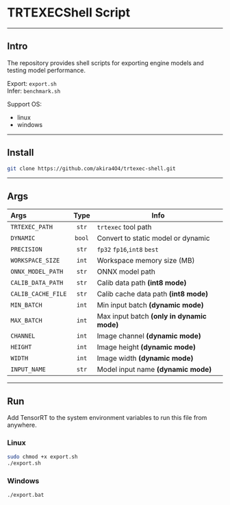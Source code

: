 # TRTEXECShell Script

---

## Intro
The repository provides shell scripts for exporting engine models and testing model performance.

Export: ```export.sh```  
Infer: ```benchmark.sh```

Support OS:
- linux
- windows

---

## Install

```bash
git clone https://github.com/akira4O4/trtexec-shell.git
```

---

## Args

| Args              |  Type  | Info                                       |
|:------------------|:------:|--------------------------------------------|
| `TRTEXEC_PATH`    | `str`  | `trtexec` tool path                        |
| `DYNAMIC`         | `bool` | Convert to static model or dynamic         |
| `PRECISION`       | `str`  | `fp32` `fp16`,`int8` `best`                |
| `WORKSPACE_SIZE`  | `int`  | Workspace memory size (MB)                 |
| `ONNX_MODEL_PATH` | `str`  | ONNX model path                            |
| `CALIB_DATA_PATH` | `str`  | Calib data path  **(int8 mode)**                          |
| `CALIB_CACHE_FILE`| `str`  | Calib cache data path **(int8 mode)**                            |
| `MIN_BATCH`       | `int`  | Min input batch **(dynamic mode)** |
| `MAX_BATCH`       | `int`  | Max input batch **(only in dynamic mode)** |
| `CHANNEL`         | `int`  | Image channel **(dynamic mode)**   |
| `HEIGHT`          | `int`  | Image height **(dynamic mode)**    |
| `WIDTH`           | `int`  | Image width **(dynamic mode)**     |
| `INPUT_NAME`           | `str`  | Model input name **(dynamic mode)**     |

---

## Run
Add TensorRT to the system environment variables to run this file from anywhere.
### Linux
```bash
sudo chmod +x export.sh
./export.sh
```
### Windows

```bat
./export.bat
```
